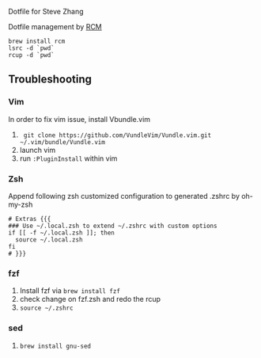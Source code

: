 Dotfile for Steve Zhang

Dotfile management by [RCM](https://github.com/thoughtbot/rcm)

```
brew install rcm
lsrc -d `pwd`
rcup -d `pwd`
```

## Troubleshooting
### Vim
In order to fix vim issue, install Vbundle.vim
1. ` git clone https://github.com/VundleVim/Vundle.vim.git ~/.vim/bundle/Vundle.vim`
2. launch vim
3. run `:PluginInstall` within vim

### Zsh
Append following zsh customized configuration to generated .zshrc by oh-my-zsh
```
# Extras {{{
### Use ~/.local.zsh to extend ~/.zshrc with custom options
if [[ -f ~/.local.zsh ]]; then
  source ~/.local.zsh
fi
# }}}
```

### fzf
1. Install fzf via `brew install fzf`
2. check change on fzf.zsh and redo the rcup
3. `source ~/.zshrc`

### sed
1. `brew install gnu-sed`
